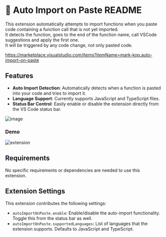 # 📩 Auto Import on Paste README

This extension automatically attempts to import functions when you paste code containing a function call that is not yet imported.  
It detects the function, goes to the end of the function name, call VSCode suggestions and apply the first one.  
It will be triggered by any code change, not only pasted code.

https://marketplace.visualstudio.com/items?itemName=mark-kop.auto-import-on-paste

## Features

- **Auto Import Detection**: Automatically detects when a function is pasted into your code and tries to import it.
- **Language Support**: Currently supports JavaScript and TypeScript files.
- **Status Bar Control**: Easily enable or disable the extension directly from the VS Code status bar.

![image](https://github.com/user-attachments/assets/b996c6a9-775c-4076-9abc-a62b710d7b18)


### Demo

![extension](https://github.com/user-attachments/assets/84aa1002-ca7e-4e44-82ba-dba83cd87b9b)

## Requirements

No specific requirements or dependencies are needed to use this extension.

## Extension Settings

This extension contributes the following settings:

- `autoImportOnPaste.enable`: Enable/disable the auto-import functionality. Toggle this from the status bar as well.
- `autoImportOnPaste.supportedLanguages`: List of languages that the extension supports. Defaults to JavaScript and TypeScript.
